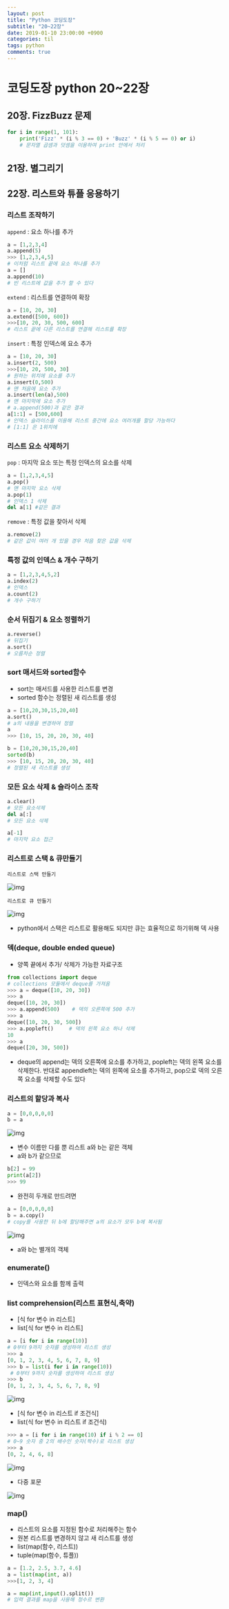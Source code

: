 ```yaml
---
layout: post
title: "Python 코딩도장"
subtitle: "20~22장"
date: 2019-01-10 23:00:00 +0900
categories: til
tags: python
comments: true
---
```


# 코딩도장 python 20~22장

## 20장. FizzBuzz 문제

```python
for i in range(1, 101):
    print('Fizz' * (i % 3 == 0) + 'Buzz' * (i % 5 == 0) or i)
    # 문자열 곱셈과 덧셈을 이용하여 print 안에서 처리
```

## 21장. 별그리기



## 22장. 리스트와 튜플 응용하기

### 리스트 조작하기

`append`  : 요소 하나를 추가

```python
a = [1,2,3,4]
a.append(5)
>>> [1,2,3,4,5]
# 이처럼 리스트 끝에 요소 하나를 추가
a = []
a.append(10)
# 빈 리스트에 값을 추가 할 수 있다
```

`extend`  : 리스트를 연결하여 확장

```python
a = [10, 20, 30]
a.extend([500, 600])
>>>[10, 20, 30, 500, 600]
# 리스트 끝에 다른 리스트를 연결해 리스트를 확장
```

`insert`  : 특정 인덱스에 요소 추가

```python
a = [10, 20, 30]
a.insert(2, 500)
>>>[10, 20, 500, 30]
# 원하는 위치에 요소를 추가
a.insert(0,500)
# 맨 처음에 요소 추가
a.insert(len(a),500)
# 맨 마지막에 요소 추가
# a.append(500)과 같은 결과
a[1:1] = [500,600]
# 인덱스 슬라이스를 이용해 리스트 중간에 요소 여러개를 할당 가능하다
# [1:1] 은 1위치에 
```

### 리스트 요소 삭제하기

`pop`   :  마지막 요소 또는 특정 인덱스의 요소를 삭제

```python
a = [1,2,3,4,5]
a.pop()
# 맨 마지막 요소 삭제
a.pop(1)
# 인덱스 1 삭제
del a[1] #같은 결과
```

`remove`   : 특정 값을 찾아서 삭제

```python
a.remove(2)
# 같은 값이 여러 개 있을 경우 처음 찾은 값을 삭제
```

### 특정 값의 인덱스 & 개수 구하기

```python
a = [1,2,3,4,5,2]
a.index(2)
# 인덱스
a.count(2)
# 개수 구하기
```

### 순서 뒤집기 & 요소 정렬하기

```python
a.reverse()
# 뒤집기
a.sort()
# 오름차순 정렬
```

### sort 매서드와 sorted함수

- sort는 매서드를 사용한 리스트를 변경
- sorted 함수는 정렬된 새 리스트를 생성

```python
a = [10,20,30,15,20,40]
a.sort()
# a의 내용을 변경하여 정렬
a
>>> [10, 15, 20, 20, 30, 40]

b = [10,20,30,15,20,40]
sorted(b)
>>> [10, 15, 20, 20, 30, 40]
# 정렬된 새 리스트를 생성
```

### 모든 요소 삭제 & 슬라이스 조작

```python
a.clear()
# 모든 요소삭제
del a[:]
# 모든 요소 삭제

a[-1]
# 마지막 요소 접근
```



### 리스트로 스택 & 큐만들기

`리스트로 스택 만들기`

![img](https://dojang.io/pluginfile.php/13694/mod_page/content/4/022007.png)

`리스트로 큐 만들기`

![img](https://dojang.io/pluginfile.php/13694/mod_page/content/4/022008.png)

- python에서 스택은 리스트로 활용해도 되지만 큐는 효율적으로 하기위해 덱 사용

### 덱(deque, double ended queue)

- 양쪽 끝에서 추가/ 삭제가 가능한 자료구조

```python
from collections import deque    
# collections 모듈에서 deque를 가져옴
>>> a = deque([10, 20, 30])
>>> a
deque([10, 20, 30])
>>> a.append(500)    # 덱의 오른쪽에 500 추가
>>> a
deque([10, 20, 30, 500])
>>> a.popleft()     # 덱의 왼쪽 요소 하나 삭제
10
>>> a
deque([20, 30, 500])
```

- deque의 append는 덱의 오른쪽에 요소를 추가하고, popleft는 덱의 왼쪽 요소를 삭제한다. 반대로 appendleft는 덱의 왼쪽에 요소를 추가하고, pop으로 덱의 오른쪽 요소를 삭제할 수도 있다



### 리스트의 할당과 복사

```python
a = [0,0,0,0,0]
b = a
```

![img](https://dojang.io/pluginfile.php/13695/mod_page/content/1/022012.png)

- 변수 이름만 다를 뿐 리스트 a와 b는 같은 객체
- a와 b가 같으므로

```python
b[2] = 99
print(a[2])
>>> 99
```

- 완전히 두개로 만드려면

```python
a = [0,0,0,0,0]
b = a.copy()
# copy를 사용한 뒤 b에 할당해주면 a의 요소가 모두 b에 복사됨
```

![img](https://dojang.io/pluginfile.php/13695/mod_page/content/1/022014.png)

- a와 b는 별개의 객체



### enumerate()

- 인덱스와 요소를 함께 출력



### list comprehension(리스트 표현식,축약)

- [식 for 변수 in 리스트]
- list[식 for 변수 in 리스트]

```python
a = [i for i in range(10)]       
# 0부터 9까지 숫자를 생성하여 리스트 생성
>>> a
[0, 1, 2, 3, 4, 5, 6, 7, 8, 9]
>>> b = list(i for i in range(10))  
 # 0부터 9까지 숫자를 생성하여 리스트 생성
>>> b
[0, 1, 2, 3, 4, 5, 6, 7, 8, 9]
```

![img](https://dojang.io/pluginfile.php/13698/mod_page/content/1/022016.png)

- [식 for 변수 in 리스트 if 조건식]
- list(식 for 변수 in 리스트 if 조건식)

```python
>>> a = [i for i in range(10) if i % 2 == 0]    
# 0~9 숫자 중 2의 배수인 숫자(짝수)로 리스트 생성
>>> a
[0, 2, 4, 6, 8]
```

![img](https://dojang.io/pluginfile.php/13698/mod_page/content/1/022017.png)



- 다중 포문

![img](https://dojang.io/pluginfile.php/13698/mod_page/content/1/022018.png)



### map()

- 리스트의 요소를 지정된 함수로 처리해주는 함수
- 원본 리스트를 변경하지 않고 새 리스트를 생성
- list(map(함수, 리스트))
- tuple(map(함수, 튜플))

```python
a = [1.2, 2.5, 3.7, 4.6]
a = list(map(int, a))
>>>[1, 2, 3, 4]

a = map(int,input().split())
# 입력 결과를 map을 사용해 정수르 변환
```

